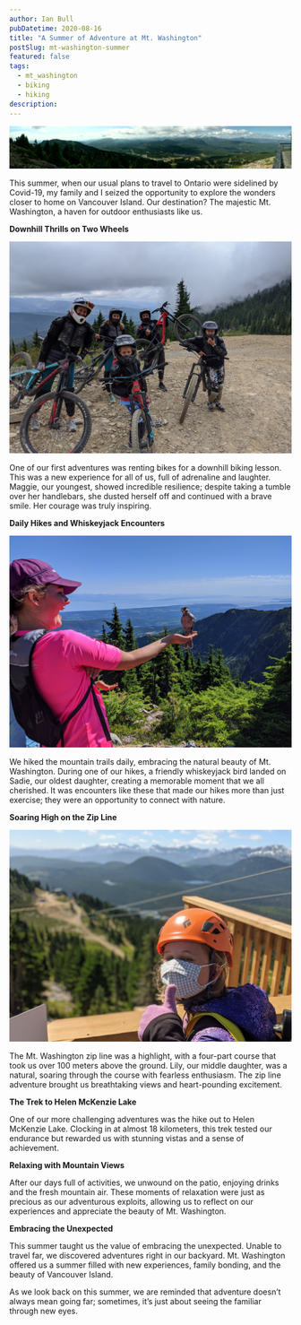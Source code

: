 ```yaml
---
author: Ian Bull
pubDatetime: 2020-08-16
title: "A Summer of Adventure at Mt. Washington"
postSlug: mt-washington-summer
featured: false
tags:
  - mt_washington
  - biking
  - hiking
description:
---
```


![Title](./title.jpg)

This summer, when our usual plans to travel to Ontario were sidelined by Covid-19, my family and I seized the opportunity to explore the wonders closer to home on Vancouver Island. Our destination? The majestic Mt. Washington, a haven for outdoor enthusiasts like us.

**Downhill Thrills on Two Wheels**

![Biking](./biking.jpg)

One of our first adventures was renting bikes for a downhill biking lesson. This was a new experience for all of us, full of adrenaline and laughter. Maggie, our youngest, showed incredible resilience; despite taking a tumble over her handlebars, she dusted herself off and continued with a brave smile. Her courage was truly inspiring.

**Daily Hikes and Whiskeyjack Encounters**

![Whiskeyjack](./whiskeyjack.jpg)

We hiked the mountain trails daily, embracing the natural beauty of Mt. Washington. During one of our hikes, a friendly whiskeyjack bird landed on Sadie, our oldest daughter, creating a memorable moment that we all cherished. It was encounters like these that made our hikes more than just exercise; they were an opportunity to connect with nature.

**Soaring High on the Zip Line**

![Lily](./lily.jpg)

The Mt. Washington zip line was a highlight, with a four-part course that took us over 100 meters above the ground. Lily, our middle daughter, was a natural, soaring through the course with fearless enthusiasm. The zip line adventure brought us breathtaking views and heart-pounding excitement.

**The Trek to Helen McKenzie Lake**

One of our more challenging adventures was the hike out to Helen McKenzie Lake. Clocking in at almost 18 kilometers, this trek tested our endurance but rewarded us with stunning vistas and a sense of achievement.

**Relaxing with Mountain Views**

After our days full of activities, we unwound on the patio, enjoying drinks and the fresh mountain air. These moments of relaxation were just as precious as our adventurous exploits, allowing us to reflect on our experiences and appreciate the beauty of Mt. Washington.

**Embracing the Unexpected**

This summer taught us the value of embracing the unexpected. Unable to travel far, we discovered adventures right in our backyard. Mt. Washington offered us a summer filled with new experiences, family bonding, and the beauty of Vancouver Island.

As we look back on this summer, we are reminded that adventure doesn’t always mean going far; sometimes, it’s just about seeing the familiar through new eyes.

